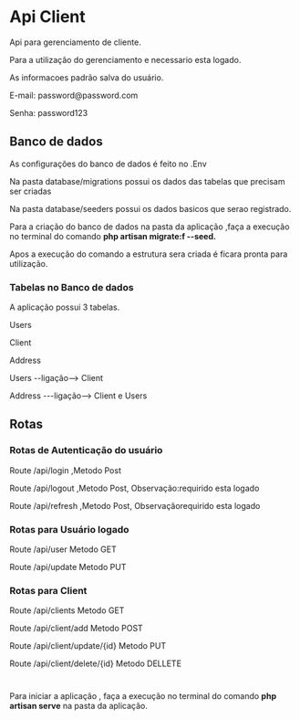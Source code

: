 # Api Client

<p>Api para gerenciamento de cliente.</p>
<p>Para a utilização do gerenciamento e necessario esta logado.</p>
<p>As informacoes padrão salva do usuário.</p>
<p>E-mail: password@password.com</p>
<p>Senha: password123</p>


## Banco de dados

<p>As configurações do banco de dados é feito no .Env</p>
<p>Na pasta database/migrations possui os dados das tabelas que precisam ser criadas</p>
<p>Na pasta database/seeders possui os dados basicos que serao registrado.</p>
<p>Para a criação do banco de dados na pasta da aplicação ,faça a execução no terminal do comando <b>php artisan migrate:f --seed.</b></p>
<p>Apos a execução do comando a estrutura sera criada é ficara pronta para utilização.</p>

### Tabelas no Banco de dados
<p>A aplicação possui 3 tabelas.</p>
<p>Users</p>
<p>Client</p>
<p>Address</p>

<p>Users --ligação--> Client</p>
<p>Address ---ligação--> Client e Users</p>


## Rotas

### Rotas de Autenticação do usuário 

<p>Route /api/login ,Metodo Post</p>
<p>Route /api/logout ,Metodo Post, Observação:requirido esta logado</p>
<p>Route /api/refresh ,Metodo Post, Observaçãorequirido esta logado</p> 

### Rotas para Usuário logado

<p>Route /api/user Metodo GET</p>
<p>Route /api/update Metodo PUT</p>

### Rotas para Client 

<p>Route /api/clients Metodo GET</p>
<p>Route /api/client/add Metodo POST</p>
<p>Route /api/client/update/{id} Metodo PUT</p>
<p>Route /api/client/delete/{id} Metodo DELLETE</p>

#

<p>Para iniciar a aplicação , faça a execução no terminal do comando <b>php artisan serve</b> na pasta da aplicação.</p>

